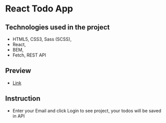 # React Todo App
## Technologies used in the project
- HTML5, CSS3, Sass (SCSS), 
- React, 
- BEM, 
- Fetch, REST API
## Preview
- [Link](https://sanyokmalyshev.github.io/Project-todo-app/)
## Instruction
- Enter your Email and click Login to see project, your todos will be saved in API

